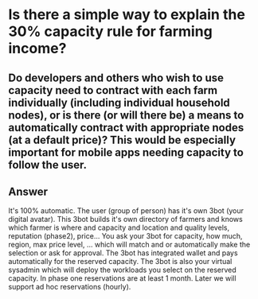 # Is there a simple way to explain the 30% capacity rule for farming income?

## Do developers and others who wish to use capacity need to contract with each farm individually (including individual household nodes), or is there (or will there be) a means to automatically contract with appropriate nodes (at a default price)? This would be especially important for mobile apps needing capacity to follow the user. 

## Answer
It's 100% automatic.
The user (group of person) has it's own 3bot (your digital avatar). This 3bot builds it's own directory of farmers and knows which farmer is where and capacity and location and quality levels, reputation (phase2), price...
You ask your 3bot for capacity, how much, region, max price level, … which will match and or automatically make the selection or ask for approval. The 3bot has integrated wallet and pays automatically for the reserved capacity. The 3bot is also your virtual sysadmin which will deploy the workloads you select on the reserved capacity. In phase one reservations are at least 1 month. Later we will support ad hoc reservations (hourly).

